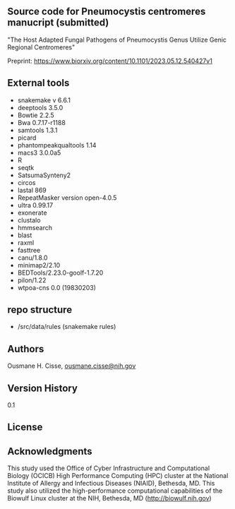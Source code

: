 ## Source code for Pneumocystis centromeres manucript (submitted)

 "The Host Adapted Fungal Pathogens of Pneumocystis Genus Utilize Genic Regional Centromeres"
 
 Preprint: https://www.biorxiv.org/content/10.1101/2023.05.12.540427v1


## External tools

* snakemake v 6.6.1
* deeptools 3.5.0
* Bowtie 2.2.5
* Bwa 0.7.17-r1188
* samtools 1.3.1
* picard
* phantompeakqualtools 1.14
* macs3 3.0.0a5
* R
* seqtk
* SatsumaSynteny2
* circos
* lastal 869
* RepeatMasker version open-4.0.5 
* ultra 0.99.17
* exonerate
* clustalo
* hmmsearch
* blast
* raxml
* fasttree
* canu/1.8.0
* minimap2/2.10
* BEDTools/2.23.0-goolf-1.7.20
* pilon/1.22
* wtpoa-cns 0.0 (19830203)



## repo structure


* /src/data/rules (snakemake rules)


## Authors
Ousmane H. Cisse, <ousmane.cisse@nih.gov>


## Version History
0.1

## License

## Acknowledgments
This study used the Office of Cyber Infrastructure and Computational Biology (OCICB) High Performance Computing (HPC) cluster at the National Institute of Allergy and Infectious Diseases (NIAID), Bethesda, MD. This study also utilized the high-performance computational capabilities of the Biowulf Linux cluster at the NIH, Bethesda, MD (http://biowulf.nih.gov)
